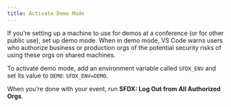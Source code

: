 ```yaml
---
title: Activate Demo Mode
---
```


If you’re setting up a machine to use for demos at a conference (or for other public use), set up demo mode. When in demo mode, VS Code warns users who authorize business or production orgs of the potential security risks of using these orgs on shared machines.

To activate demo mode, add an environment variable called `SFDX_ENV` and set its value to `DEMO`: `SFDX_ENV=DEMO`.

When you’re done with your event, run **SFDX: Log Out from All Authorized Orgs**.